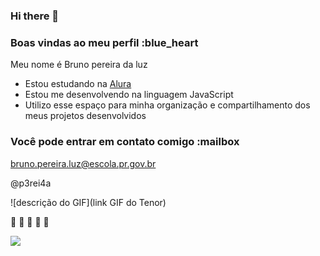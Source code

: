 ### Hi there 👋
### Boas vindas ao meu perfil :blue_heart

Meu nome é Bruno pereira da luz

- Estou estudando na [Alura](https://www.alura.com.br)
- Estou me desenvolvendo na linguagem JavaScript
- Utilizo esse espaço para minha organização e compartilhamento dos meus projetos desenvolvidos

### Você pode entrar em contato comigo :mailbox

bruno.pereira.luz@escola.pr.gov.br

@p3rei4a

![descrição do GIF](link GIF do Tenor)

🎼 🧿 🧿 🧿 🎼

![](https://media.tenor.com/prT_agJ7F98AAAAd/the-rock-the-rock-sus.gif)

